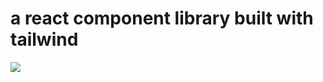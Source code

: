   # a react component library built with tailwind
  <img src="https://raw.githubusercontent.com/lsanjayl/components/master/img.jpg)https://raw.githubusercontent.com/lsanjayl/components/master/img.jpg"/>
